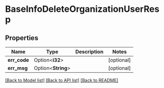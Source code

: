 # BaseInfoDeleteOrganizationUserResp

## Properties

Name | Type | Description | Notes
------------ | ------------- | ------------- | -------------
**err_code** | Option<**i32**> |  | [optional]
**err_msg** | Option<**String**> |  | [optional]

[[Back to Model list]](../README.md#documentation-for-models) [[Back to API list]](../README.md#documentation-for-api-endpoints) [[Back to README]](../README.md)


